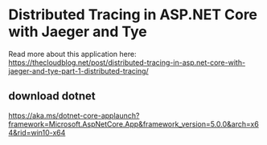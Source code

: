 # Distributed Tracing in ASP.NET Core with Jaeger and Tye

Read more about this application here: https://thecloudblog.net/post/distributed-tracing-in-asp.net-core-with-jaeger-and-tye-part-1-distributed-tracing/

## download dotnet

https://aka.ms/dotnet-core-applaunch?framework=Microsoft.AspNetCore.App&framework_version=5.0.0&arch=x64&rid=win10-x64

